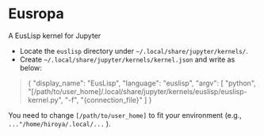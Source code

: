 # Eusropa
A EusLisp kernel for Jupyter

- Locate the `euslisp` directory under `~/.local/share/jupyter/kernels/`.
- Create `~/.local/share/jupyter/kernels/kernel.json` and write as below:
>{
>    "display_name": "EusLisp",
>    "language": "euslisp",
>    "argv": [
>	"python",
>	"[/path/to/user_home]/.local/share/jupyter/kernels/euslisp/euslisp-kernel.py",
>	"-f", "{connection_file}"
>    ]
>}

You need to change `[/path/to/user_home]` to fit your environment (e.g., `..."/home/hiroya/.local/...` ).
